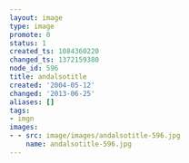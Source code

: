 ```yaml
---
layout: image
type: image
promote: 0
status: 1
created_ts: 1084360220
changed_ts: 1372159380
node_id: 596
title: andalsotitle
created: '2004-05-12'
changed: '2013-06-25'
aliases: []
tags:
- imgn
images:
- - src: image/images/andalsotitle-596.jpg
    name: andalsotitle-596.jpg
---
```


